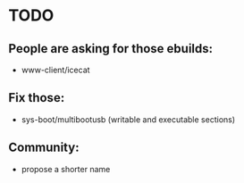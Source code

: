 # TODO
## People are asking for those ebuilds:
* www-client/icecat

## Fix those:
* sys-boot/multibootusb (writable and executable sections)

## Community:
* propose a shorter name

